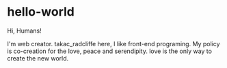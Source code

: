 hello-world
===========

Hi, Humans!


I'm web creator.
takac_radcliffe here, I like front-end programing.
My policy is co-creation for the love, peace and serendipity.
love is the only way to create the new world.





